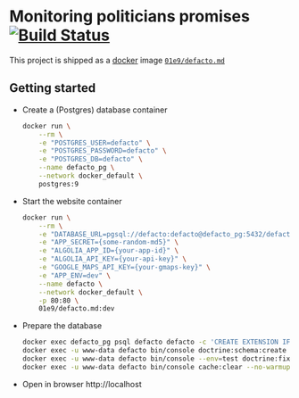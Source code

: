 # Monitoring politicians promises [![Build Status](https://travis-ci.org/01e9/defacto.md.svg?branch=dev)](https://travis-ci.org/01e9/defacto.md)

This project is shipped as a [docker](https://www.docker.com/) image [`01e9/defacto.md`](https://hub.docker.com/r/01e9/defacto.md)

## Getting started

* Create a (Postgres) database container

    ```bash
    docker run \
        --rm \
        -e "POSTGRES_USER=defacto" \
        -e "POSTGRES_PASSWORD=defacto" \
        -e "POSTGRES_DB=defacto" \
        --name defacto_pg \
        --network docker_default \
        postgres:9
    ```

* Start the website container
 
    ```bash
    docker run \
        --rm \
        -e "DATABASE_URL=pgsql://defacto:defacto@defacto_pg:5432/defacto" \
        -e "APP_SECRET={some-random-md5}" \
        -e "ALGOLIA_APP_ID={your-app-id}" \
        -e "ALGOLIA_API_KEY={your-api-key}" \
        -e "GOOGLE_MAPS_API_KEY={your-gmaps-key}" \
        -e "APP_ENV=dev" \
        --name defacto \
        --network docker_default \
        -p 80:80 \
        01e9/defacto.md:dev
    ```

* Prepare the database

    ```bash
    docker exec defacto_pg psql defacto defacto -c 'CREATE EXTENSION IF NOT EXISTS "uuid-ossp";'
    docker exec -u www-data defacto bin/console doctrine:schema:create
    docker exec -u www-data defacto bin/console --env=test doctrine:fixtures:load
    docker exec -u www-data defacto bin/console cache:clear --no-warmup
    ```

* Open in browser http://localhost
